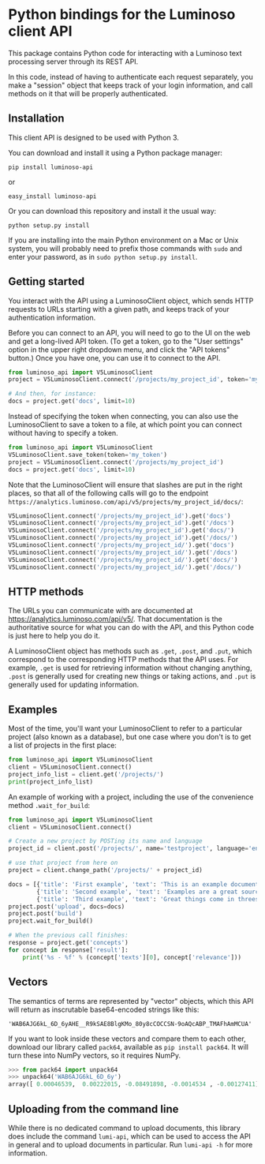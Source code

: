 Python bindings for the Luminoso client API
===========================================

This package contains Python code for interacting with a Luminoso text
processing server through its REST API.

In this code, instead of having to authenticate each request separately,
you make a "session" object that keeps track of your login information,
and call methods on it that will be properly authenticated.

Installation
---------------
This client API is designed to be used with Python 3.

You can download and install it using a Python package manager:

    pip install luminoso-api

or

    easy_install luminoso-api

Or you can download this repository and install it the usual way:

    python setup.py install

If you are installing into the main Python environment on a Mac or Unix
system, you will probably need to prefix those commands with `sudo` and
enter your password, as in `sudo python setup.py install`.

Getting started
---------------
You interact with the API using a LuminosoClient object, which sends HTTP
requests to URLs starting with a given path, and keeps track of your
authentication information.

Before you can connect to an API, you will need to go to the UI on the web and
get a long-lived API token.  (To get a token, go to the "User settings" option
in the upper right dropdown menu, and click the "API tokens" button.)  Once you
have one, you can use it to connect to the API.

```python
from luminoso_api import V5LuminosoClient
project = V5LuminosoClient.connect('/projects/my_project_id', token='my_token')

# And then, for instance:
docs = project.get('docs', limit=10)
```

Instead of specifying the token when connecting, you can also use the
LuminosoClient to save a token to a file, at which point you can connect
without having to specify a token.

```python
from luminoso_api import V5LuminosoClient
V5LuminosoClient.save_token(token='my_token')
project = V5LuminosoClient.connect('/projects/my_project_id')
docs = project.get('docs', limit=10)
```

Note that the LuminosoClient will ensure that slashes are put in the right
places, so that all of the following calls will go to the endpoint
`https://analytics.luminoso.com/api/v5/projects/my_project_id/docs/`:

```python
V5LuminosoClient.connect('/projects/my_project_id').get('docs')
V5LuminosoClient.connect('/projects/my_project_id').get('/docs')
V5LuminosoClient.connect('/projects/my_project_id').get('docs/')
V5LuminosoClient.connect('/projects/my_project_id').get('/docs/')
V5LuminosoClient.connect('/projects/my_project_id/').get('docs')
V5LuminosoClient.connect('/projects/my_project_id/').get('/docs')
V5LuminosoClient.connect('/projects/my_project_id/').get('docs/')
V5LuminosoClient.connect('/projects/my_project_id/').get('/docs/')
```

HTTP methods
------------

The URLs you can communicate with are documented at https://analytics.luminoso.com/api/v5/.
That documentation is the authoritative source for what you can do with the
API, and this Python code is just here to help you do it.

A LuminosoClient object has methods such as `.get`, `.post`, and `.put`,
which correspond to the corresponding HTTP methods that the API uses. For
example, `.get` is used for retrieving information without changing anything,
`.post` is generally used for creating new things or taking actions, and `.put`
is generally used for updating information.

Examples
--------

Most of the time, you'll want your LuminosoClient to refer to a particular
project (also known as a database), but one case where you don't is to get a list of projects in the first place:

```python
from luminoso_api import V5LuminosoClient
client = V5LuminosoClient.connect()
project_info_list = client.get('/projects/')
print(project_info_list)
```

An example of working with a project, including the use of the convenience method `.wait_for_build`:

```python
from luminoso_api import V5LuminosoClient
client = V5LuminosoClient.connect()

# Create a new project by POSTing its name and language
project_id = client.post('/projects/', name='testproject', language='en')['project_id']

# use that project from here on
project = client.change_path('/projects/' + project_id)

docs = [{'title': 'First example', 'text': 'This is an example document.'},
        {'title': 'Second example', 'text': 'Examples are a great source of inspiration.'},
        {'title': 'Third example', 'text': 'Great things come in threes.'}]
project.post('upload', docs=docs)
project.post('build')
project.wait_for_build()

# When the previous call finishes:
response = project.get('concepts')
for concept in response['result']:
    print('%s - %f' % (concept['texts'][0], concept['relevance']))
```

Vectors
-------
The semantics of terms are represented by "vector" objects, which this API
will return as inscrutable base64-encoded strings like this:

    'WAB6AJG6kL_6D_6yAHE__R9kSAE8BlgKMo_80y8cCOCCSN-9oAQcABP_TMAFhAmMCUA'

If you want to look inside these vectors and compare them to each other,
download our library called `pack64`, available as `pip install pack64`. It
will turn these into NumPy vectors, so it requires NumPy.

```python
>>> from pack64 import unpack64
>>> unpack64('WAB6AJG6kL_6D_6y')
array([ 0.00046539,  0.00222015, -0.08491898, -0.0014534 , -0.00127411], dtype=float32)
```

Uploading from the command line
-------------------------------

While there is no dedicated command to upload documents, this library does
include the command `lumi-api`, which can be used to access the API in general
and to upload documents in particular.  Run `lumi-api -h` for more information.